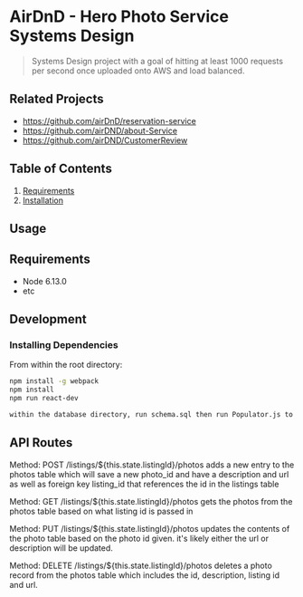 # AirDnD - Hero Photo Service Systems Design

> Systems Design project with a goal of hitting at least 1000 requests per second once uploaded onto AWS and load balanced.

## Related Projects

  - https://github.com/airDnD/reservation-service
  - https://github.com/airDND/about-Service
  - https://github.com/airDND/CustomerReview

## Table of Contents

1. [Requirements](#requirements)
2. [Installation](#development)

## Usage

> 

## Requirements

- Node 6.13.0
- etc

## Development

### Installing Dependencies

From within the root directory:

```sh
npm install -g webpack
npm install
npm run react-dev

within the database directory, run schema.sql then run Populator.js to populate the database.
```
## API Routes

Method: POST /listings/${this.state.listingId}/photos adds a new entry to the photos table which will save a new photo_id and have a description and url as well as foreign key listing_id that references the id in the listings table

Method: GET /listings/${this.state.listingId}/photos gets the photos from the photos table based on what listing id is passed in

Method: PUT /listings/${this.state.listingId}/photos updates the contents of the photo table based on the photo id given. it's likely either the url or description will be updated.

Method: DELETE /listings/${this.state.listingId}/photos deletes a photo record from the photos table which includes the id, description, listing id and url.
 


